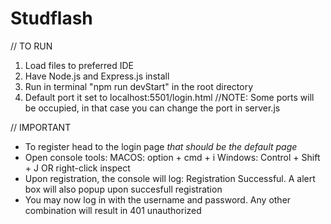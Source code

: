 # Studflash


// TO RUN
1. Load files to preferred IDE
2. Have Node.js and Express.js install
3. Run in terminal "npm run devStart" in the root directory
4. Default port it set to localhost:5501/login.html //NOTE: Some ports will be occupied, in that case you can change the port in server.js

// IMPORTANT 
 - To register head to the login page *that should be the default page*
 - Open console tools: MACOS: option + cmd + i Windows: Control + Shift + J OR right-click inspect
 - Upon registration, the console will log: Registration Successful. A alert box will also popup upon succesfull registration
 - You may now log in with the username and password. Any other combination will result in 401 unauthorized 
